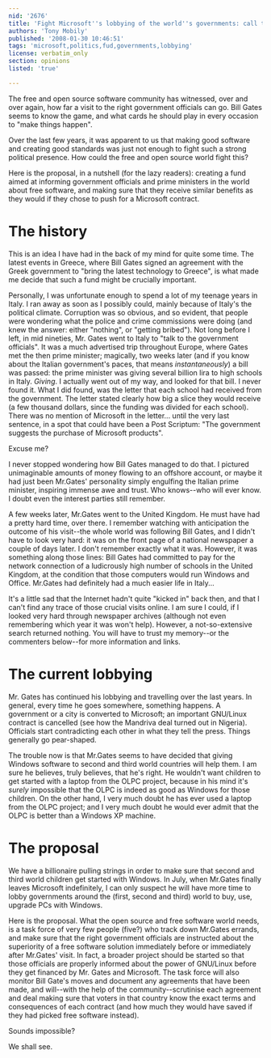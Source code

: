 ```yaml
---
nid: '2676'
title: 'Fight Microsoft''s lobbying of the world''s governments: call to free and open source millionaires'
authors: 'Tony Mobily'
published: '2008-01-30 10:46:51'
tags: 'microsoft,politics,fud,governments,lobbying'
license: verbatim_only
section: opinions
listed: 'true'

---
```

The free and open source software community has witnessed, over and over again, how far a visit to the right government officials can go. Bill Gates seems to know the game, and what cards he should play in every occasion to "make things happen".

Over the last few years, it was apparent to us that making good software and creating good standards was just not enough to fight such a strong political presence. How could the free and open source world fight this?

Here is the proposal, in a nutshell (for the lazy readers): creating a fund aimed at informing government officials and prime ministers in the world about free software, and making sure that they receive similar benefits as they would if they chose to push for a Microsoft contract.

<!--break-->

# The history

This is an idea I have had in the back of my mind for quite some time. The latest events in Greece, where Bill Gates signed an agreement with the Greek government to "bring the latest technology to Greece", is what made me decide that such a fund might be crucially important.

Personally, I was unfortunate enough to spend a lot of my teenage years in Italy. I ran away as soon as I possibly could, mainly because of Italy's the political climate. Corruption was so obvious, and so evident, that people were wondering what the police and crime commissions were doing (and knew the answer: either "nothing", or "getting bribed"). Not long before I left, in mid nineties, Mr. Gates went to Italy to "talk to the government officials". It was a much advertised trip throughout Europe, where Gates met the then prime minister; magically, two weeks later (and if you know about the Italian government's paces, that means _instantaneously_) a bill was passed: the prime minister was giving several billion lira to high schools in Italy. _Giving_. I actually went out of my way, and looked for that bill. I never found it. What I did found, was the letter that each school had received from the government. The letter stated clearly how big a slice they would receive (a few thousand dollars, since the funding was divided for each school). There was no mention of Microsoft in the letter... until the very last sentence, in a spot that could have been a Post Scriptum: "The government suggests the purchase of Microsoft products".

Excuse me?

I never stopped wondering how Bill Gates managed to do that. I pictured unimaginable amounts of money flowing to an offshore account, or maybe it had just been Mr.Gates' personality simply engulfing the Italian prime minister, inspiring immense awe and trust. Who knows--who will ever know. I doubt even the interest parties still remember.

A few weeks later, Mr.Gates went to the United Kingdom. He must have had a pretty hard time, over there. I remember watching with anticipation the outcome of his visit--the whole world was following Bill Gates, and I didn't have to look very hard: it was on the front page of a national newspaper a couple of days later. I don't remember exactly what it was. However, it was something along those lines: Bill Gates had committed to pay for the network connection of a ludicrously high number of schools in the United Kingdom, at the condition that those computers would run Windows and Office. Mr.Gates had definitely had a much easier life in Italy...

It's a little sad that the Internet hadn't quite "kicked in" back then, and that I can't find any trace of those crucial visits online. I am sure I could, if I looked very hard through newspaper archives (although not even remembering which year it was won't help). However, a not-so-extensive search returned nothing. You will have to trust my memory--or the commenters below--for more information and links.

# The current lobbying

Mr. Gates has continued his lobbying and travelling over the last years. In general, every time he goes somewhere, something happens. A government or a city is converted to Microsoft; an important GNU/Linux contract is cancelled (see how the Mandriva deal turned out in Nigeria). Officials start contradicting each other in what they tell the press. Things generally go pear-shaped.

The trouble now is that Mr.Gates seems to have decided that giving Windows software to second and third world countries will help them. I am sure he believes, truly believes, that he's right. He wouldn't want children to get started with a laptop from the OLPC project, because in his mind it's _surely_ impossible that the OLPC is indeed as good as Windows for those children. On the other hand, I very much doubt he has ever used a laptop from the OLPC project; and I very much doubt he would ever admit that the OLPC is better than a Windows XP machine.
 
# The proposal

We have a billionaire pulling strings in order to make sure that second and third world children get started with Windows. In July, when Mr.Gates finally leaves Microsoft indefinitely, I can only suspect he will have more time to lobby governments around the (first, second and third) world to buy, use, upgrade PCs with Windows.

Here is the proposal. What the open source and free software world needs, is a task force of very few people (five?) who track down Mr.Gates errands, and make sure that the right government officials are instructed about the superiority of a free software solution immediately before or immediately after Mr.Gates' visit. In fact, a broader project should be started so that those officials are properly informed about the power of GNU/Linux before they get financed by Mr. Gates and Microsoft. The task force will also monitor Bill Gate's moves and document any agreements that have been made, and will--with the help of the community--scrutinise each agreement and deal making sure that voters in that country know the exact terms and consequences of each contract (and how much they would have saved if they had picked free software instead).

Sounds impossible?

We shall see.